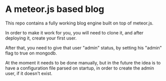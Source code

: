 # A meteor.js based blog

This repo contains a fully working blog engine built on top of meteor.js.

In order to make it work for you, you will need to clone it, and after deploying it, create your first user.

After that, you need to give that user "admin" status, by setting his "admin" flag to true on mongodb. 

At the moment it needs to be done manually, but in the future the idea is to have a configuration file parsed on startup, in order to create the admin user, if it doesn't exist.